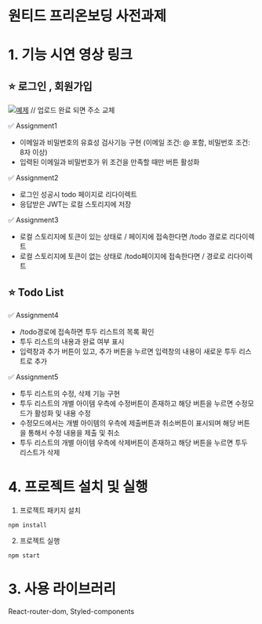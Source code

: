 # 원티드 프리온보딩 사전과제


# 1. 기능 시연 영상 링크

## ⭐️ 로그인 , 회원가입

[![예제](https://youtu.be/xe-nry29y70/0.jpg)](https://youtu.be/xe-nry29y70)  // 업로드 완료 되면 주소 교체

✅ Assignment1

- 이메일과 비밀번호의 유효성 검사기능 구현 (이메일 조건: @ 포함, 비밀번호 조건: 8자 이상)
- 입력된 이메일과 비밀번호가 위 조건을 만족할 때만 버튼 활성화

✅ Assignment2

- 로그인 성공시 todo 페이지로 리다이렉트
- 응답받은 JWT는 로컬 스토리지에 저장

✅ Assignment3

- 로컬 스토리지에 토큰이 있는 상태로 / 페이지에 접속한다면 /todo 경로로 리다이렉트
- 로컬 스토리지에 토큰이 없는 상태로 /todo페이지에 접속한다면 / 경로로 리다이렉트

## ⭐️ Todo List


✅ Assignment4

- /todo경로에 접속하면 투두 리스트의 목록 확인
- 투두 리스트의 내용과 완료 여부 표시
- 입력창과 추가 버튼이 있고, 추가 버튼을 누르면 입력창의 내용이 새로운 투두 리스트로 추가

✅ Assignment5

- 투두 리스트의 수정, 삭제 기능 구현
- 투두 리스트의 개별 아이템 우측에 수정버튼이 존재하고 해당 버튼을 누르면 수정모드가 활성화 및 내용 수정
- 수정모드에서는 개별 아이템의 우측에 제출버튼과 취소버튼이 표시되며 해당 버튼을 통해서 수정 내용을 제출 및 취소
- 투두 리스트의 개별 아이템 우측에 삭제버튼이 존재하고 해당 버튼을 누르면 투두 리스트가 삭제



# 4. 프로젝트 설치 및 실행


1. 프로젝트 패키지 설치

```
npm install
```

2. 프로젝트 실행

```
npm start
```

# 3. 사용 라이브러리

React-router-dom, Styled-components
